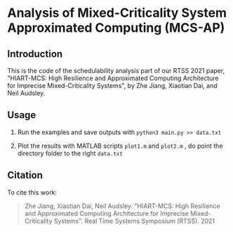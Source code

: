 # Analysis of Mixed-Criticality System Approximated Computing (MCS-AP)
## Introduction
This is the code of the schedulability analysis part of our RTSS 2021 paper, "HIART-MCS: High Resilience and Approximated Computing Architecture for Imprecise Mixed-Criticality Systems", by Zhe Jiang, Xiaotian Dai, and Neil Audsley. 

## Usage

1. Run the examples and save outputs with `python3 main.py >> data.txt`

2. Plot the results with MATLAB scripts `plot1.m` and `plot2.m` , do point the directory folder to the right `data.txt` 

## Citation

To cite this work:

> Zhe Jiang, Xiaotian Dai, Neil Audsley. "HIART-MCS: High Resilience and Approximated Computing Architecture for Imprecise Mixed-Criticality Systems". Real Time Systems Symposium (RTSS). 2021

